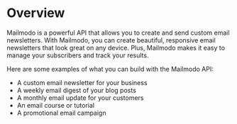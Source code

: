 # Overview

Mailmodo is a powerful API that allows you to create and send custom email
newsletters. With Mailmodo, you can create beautiful, responsive email
newsletters that look great on any device. Plus, Mailmodo makes it easy to
manage your subscribers and track your results.

Here are some examples of what you can build with the Mailmodo API:

- A custom email newsletter for your business
- A weekly email digest of your blog posts
- A monthly email update for your customers
- An email course or tutorial
- A promotional email campaign
